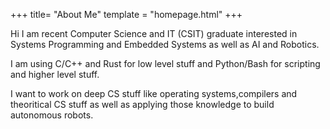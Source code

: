 +++
title= "About Me"
template = "homepage.html"
+++

Hi I am recent Computer Science and IT (CSIT) graduate interested in Systems Programming and Embedded Systems as well as AI and Robotics. 

I am using C/C++ and Rust for low level stuff and Python/Bash for scripting and higher level stuff.

I want to work on deep CS stuff like operating systems,compilers and theoritical CS stuff as well as applying those knowledge to build autonomous robots.
